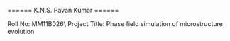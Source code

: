 ====== K.N.S. Pavan Kumar ======

Roll No: MM11B026\\
Project Title: Phase field simulation of microstructure evolution